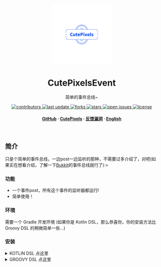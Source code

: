 
<div align="center">

  <img src="https://github.com/CutePixels/CutePixels.github.io/blob/master/assets/img/logo.png?raw=true" alt="logo" width="200" height="auto" />
  <h1>CutePixelsEvent</h1>
  
  <p>
    简单的事件总线~
  </p>

<p>
  <a href="https://github.com/CutePixels/CutePixelsEvent/graphs/contributors">
    <img src="https://img.shields.io/github/contributors/CutePixels/CutePixelsEvent" alt="contributors" />
  </a>
  <a href="">
    <img src="https://img.shields.io/github/last-commit/CutePixels/CutePixelsEvent" alt="last update" />
  </a>
  <a href="https://github.com/CutePixels/CutePixelsEvent/network/members">
    <img src="https://img.shields.io/github/forks/CutePixels/CutePixelsEvent" alt="forks" />
  </a>
  <a href="https://github.com/CutePixels/CutePixelsEvent/stargazers">
    <img src="https://img.shields.io/github/stars/CutePixels/CutePixelsEvent" alt="stars" />
  </a>
  <a href="https://github.com/CutePixels/CutePixelsEvent/issues/">
    <img src="https://img.shields.io/github/issues/CutePixels/CutePixelsEvent" alt="open issues" />
  </a>
  <a href="https://github.com/CutePixels/CutePixelsEvente/blob/master/LICENSE">
    <img src="https://img.shields.io/github/license/CutePixels/CutePixelsEvent.svg" alt="license" />
  </a>
</p>
   
<h4>
    <a href="https://github.com/CutePixels/CutePixelsEvent">GitHub</a>
  <span> · </span>
    <a href="https://github.com/CutePixels">CutePixels</a>
  <span> · </span>
    <a href="https://github.com/CutePixels/CutePixelsEvent/issues/">反馈漏洞</a>
  <span> · </span>
    <a href="https://github.com/CutePixels/CutePixelsEvent/blob/main/README.md">English</a>
  </h4>
</div>

<br />

  

<!-- About the Project -->
## 简介

只是个简单的事件总线，一边post一边监听的那种，不需要过多介绍了，对吧(如果实在想看介绍，了解一下[Bukkit](https://bukkit.org)的事件总线就行了):>


<!-- Features -->
### 功能

- 一个事件post，所有这个事件的监听器都运行!
- 简单使用！

### 环境

需要一个 Gradle 开发环境 (如果你是 Kotlin DSL，那么恭喜你，你的安装方法比 Groovy DSL 的稍微简单一些...)

<!-- Installation -->
### 安装

<details>
  <summary>KOTLIN DSL 点这里</summary>
  等我上传maven... 在此之前，你可以先把 CutePixelsEvent 的代码复制到你的项目里... 嗯，记得著名...
</details>  
<details>
  <summary>GROOVY DSL 点这里</summary>
  等我上传maven... 在此之前，你可以先把 CutePixelsEvent 的代码复制到你的项目里... 嗯，记得著名...
</details>  


<!-- Run Locally -->
```

